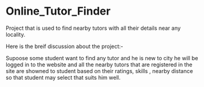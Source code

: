 # Online_Tutor_Finder
Project that is used to find nearby tutors with all their details near any locality.

Here is the breif discussion about the project:-

Supoose some student want to find any tutor and he is new to city he will be logged in to the website and all the nearby tutors that are registered in the site are showned to student based on their ratings, skills , nearby distance so that student may select that suits him well.

